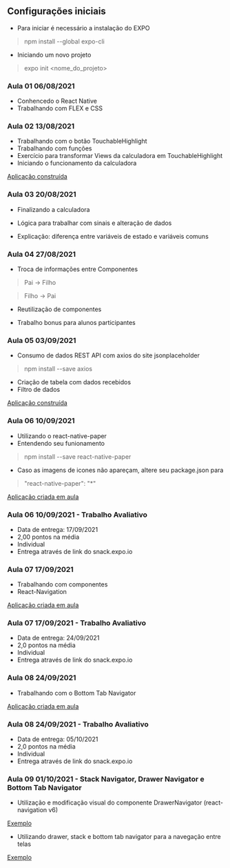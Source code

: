 ## Configurações iniciais ##
- Para iniciar é necessário a instalação do EXPO
> npm install --global expo-cli

- Iniciando um novo projeto
> expo init <nome_do_projeto>

### Aula 01 06/08/2021
- Conhencedo o React Native
- Trabalhando com FLEX e CSS

### Aula 02 13/08/2021
- Trabalhando com o botão TouchableHighlight
- Trabalhando com funções
- Exercício para transformar Views da calculadora em TouchableHighlight
- Iniciando o funcionamento da calculadora

[Aplicação construída](https://snack.expo.dev/@rodescobar/95fe58)

### Aula 03 20/08/2021
- Finalizando a calculadora
- Lógica para trabalhar com sinais e alteração de dados

- Explicação: diferença entre variáveis de estado e variáveis comuns

### Aula 04 27/08/2021
- Troca de informações entre Componentes 
> Pai -> Filho

> Filho -> Pai

- Reutilização de componentes

- Trabalho bonus para alunos participantes

### Aula 05 03/09/2021
- Consumo de dados REST API com axios do site jsonplaceholder
> npm install --save axios

- Criação de tabela com dados recebidos
- Filtro de dados

[Aplicação construída](https://snack.expo.dev/@rodescobar/e51700)

### Aula 06 10/09/2021
- Utilizando o react-native-paper
- Entendendo seu funionamento
> npm install --save react-native-paper

- Caso as imagens de icones não apareçam, altere seu package.json para
> "react-native-paper": "*"

[Aplicação criada em aula](https://snack.expo.dev/@rodescobar/9f6c12)

### Aula 06 10/09/2021 - Trabalho Avaliativo
- Data de entrega: 17/09/2021
- 2,00 pontos na média
- Individual
- Entrega através de link do snack.expo.io

### Aula 07 17/09/2021
- Trabalhando com componentes
- React-Navigation

[Aplicação criada em aula](https://snack.expo.dev/@rodescobar/2021-09-17)


### Aula 07 17/09/2021 - Trabalho Avaliativo
- Data de entrega: 24/09/2021
- 2,0 pontos na média
- Individual
- Entrega através de link do snack.expo.io

### Aula 08 24/09/2021
- Trabalhando com o Bottom Tab Navigator

[Aplicação criada em aula](https://snack.expo.dev/@rodescobar/f6d080)

### Aula 08 24/09/2021 - Trabalho Avaliativo
- Data de entrega: 05/10/2021
- 2,0 pontos na média
- Individual
- Entrega através de link do snack.expo.io

### Aula 09 01/10/2021 - Stack Navigator, Drawer Navigator e Bottom Tab Navigator
- Utilização e modificação visual do componente DrawerNavigator (react-navigation v6)

[Exemplo](https://snack.expo.dev/@rodescobar/0e7acb)

- Utilizando drawer, stack e bottom tab navigator para a navegação entre telas

[Exemplo](https://snack.expo.dev/@rodescobar/6b435c)